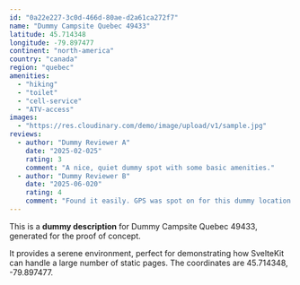 ```yaml
---
id: "0a22e227-3c0d-466d-80ae-d2a61ca272f7"
name: "Dummy Campsite Quebec 49433"
latitude: 45.714348
longitude: -79.897477
continent: "north-america"
country: "canada"
region: "quebec"
amenities:
  - "hiking"
  - "toilet"
  - "cell-service"
  - "ATV-access"
images:
  - "https://res.cloudinary.com/demo/image/upload/v1/sample.jpg"
reviews:
  - author: "Dummy Reviewer A"
    date: "2025-02-025"
    rating: 3
    comment: "A nice, quiet dummy spot with some basic amenities."
  - author: "Dummy Reviewer B"
    date: "2025-06-020"
    rating: 4
    comment: "Found it easily. GPS was spot on for this dummy location."
---
```


This is a **dummy description** for Dummy Campsite Quebec 49433, generated for the proof of concept.

It provides a serene environment, perfect for demonstrating how SvelteKit can handle a large number of static pages. The coordinates are 45.714348, -79.897477.

